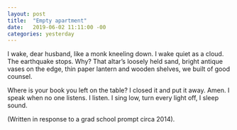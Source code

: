 ```yaml
---
layout: post
title:  "Empty apartment"
date:   2019-06-02 11:11:00 -00
categories: yesterday
---
```


I wake, dear husband, like a monk kneeling down.
I wake quiet as a cloud.
The earthquake stops. Why? That altar’s
loosely held sand,
bright antique vases on the edge,
thin paper lantern and wooden shelves,
we built of good counsel.

Where is your book you left on the table? 
I closed it and put it away.
Amen. I speak when no one listens. I listen. I
sing low, turn every light off, I sleep sound. 


(Written in response to a grad school prompt circa 2014).
